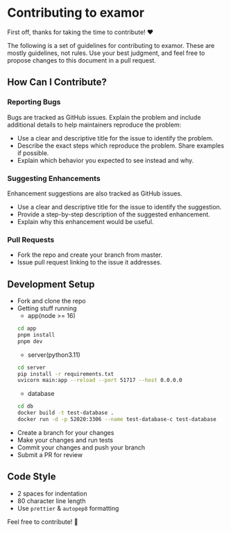 # Contributing to examor

First off, thanks for taking the time to contribute! ❤️

The following is a set of guidelines for contributing to examor. These are mostly guidelines, not rules. Use your best judgment, and feel free to propose changes to this document in a pull request.

## How Can I Contribute?

### Reporting Bugs

Bugs are tracked as GitHub issues. Explain the problem and include additional details to help maintainers reproduce the problem:

- Use a clear and descriptive title for the issue to identify the problem.
- Describe the exact steps which reproduce the problem. Share examples if possible.
- Explain which behavior you expected to see instead and why.

### Suggesting Enhancements

Enhancement suggestions are also tracked as GitHub issues.

- Use a clear and descriptive title for the issue to identify the suggestion.
- Provide a step-by-step description of the suggested enhancement.
- Explain why this enhancement would be useful.

### Pull Requests

- Fork the repo and create your branch from master.
- Issue pull request linking to the issue it addresses.

## Development Setup

- Fork and clone the repo
- Getting stuff running
  - app(node >= 16)
  ```bash
  cd app
  pnpm install
  pnpm dev
  ```
  - server(python3.11)
  ```bash
  cd server
  pip install -r requirements.txt
  uvicorn main:app --reload --port 51717 --host 0.0.0.0
  ```
  - database
  ```bash
  cd db
  docker build -t test-database .
  docker run -d -p 52020:3306 --name test-database-c test-database
  ```
- Create a branch for your changes
- Make your changes and run tests
- Commit your changes and push your branch
- Submit a PR for review

## Code Style

- 2 spaces for indentation
- 80 character line length
- Use `prettier` & `autopep8` formatting

Feel free to contribute! 🎉
